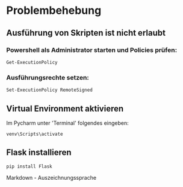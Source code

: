 # Problembehebung

## Ausführung von Skripten ist nicht erlaubt

### Powershell als Administrator starten und Policies prüfen:

  `Get-ExecutionPolicy`

### Ausführungsrechte setzen:

  `Set-ExecutionPolicy RemoteSigned`

## Virtual Environment aktivieren

Im Pycharm unter 'Terminal' folgendes eingeben:

  `venv\Scripts\activate`

## Flask installieren

  `pip install Flask`
  
Markdown - Auszeichnungssprache